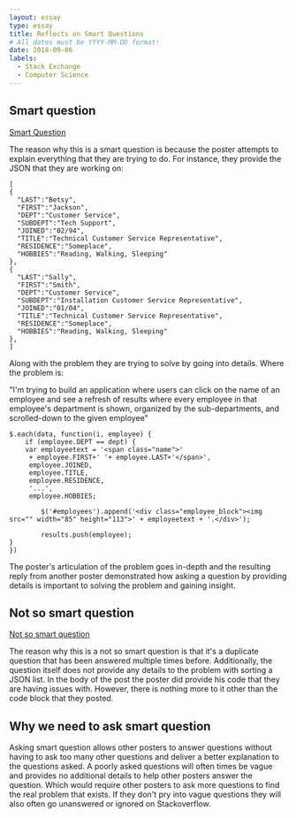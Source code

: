 ```yaml
---
layout: essay
type: essay
title: Reflects on Smart Questions
# All dates must be YYYY-MM-DD format!
date: 2018-09-06
labels:
  - Stack Exchange
  - Computer Science
---
```


## Smart question
[Smart Question](https://stackoverflow.com/questions/18498598/sorting-array-based-on-custom-priority-of-one-attribute?noredirect=1&lq=1)

The reason why this is a smart question is because the poster attempts to explain everything that they are trying to do. For instance, they provide the JSON that they are working on:

```
[
{
  "LAST":"Betsy",
  "FIRST":"Jackson",
  "DEPT":"Customer Service",
  "SUBDEPT":"Tech Support",
  "JOINED":"02/94",
  "TITLE":"Technical Customer Service Representative",
  "RESIDENCE":"Someplace",
  "HOBBIES":"Reading, Walking, Sleeping"
},
{
  "LAST":"Sally",
  "FIRST":"Smith",
  "DEPT":"Customer Service",
  "SUBDEPT":"Installation Customer Service Representative",
  "JOINED":"01/04",
  "TITLE":"Technical Customer Service Representative",
  "RESIDENCE":"Someplace",
  "HOBBIES":"Reading, Walking, Sleeping"
},
]
```

Along with the problem they are trying to solve by going into details. Where the problem is: 

"I'm trying to build an application where users can click on the name of an employee and see a refresh of results where every employee in that employee's department is shown, organized by the sub-departments, and scrolled-down to the given employee"

```
$.each(data, function(i, employee) { 
    if (employee.DEPT == dept) {
    var employeetext = '<span class="name">'
     + employee.FIRST+' '+ employee.LAST+'</span>',
     employee.JOINED, 
     employee.TITLE, 
     employee.RESIDENCE, 
     '...', 
     employee.HOBBIES;  

        $('#employees').append('<div class="employee_block"><img src="" width="85" height="113">' + employeetext + '.</div>');  

        results.push(employee); 
}
})
```

The poster's articulation of the problem goes in-depth and the resulting reply from another poster demonstrated how asking a question by providing details is important to solving the problem and gaining insight.



## Not so smart question
[Not so smart question](https://stackoverflow.com/questions/12915445/sorting-a-json-list?noredirect=1&lq=1)


The reason why this is a not so smart question is that it's a duplicate question that has been answered multiple times before. Additionally, the question itself does not provide any details to the problem with sorting a JSON list. In the body of the post the poster did provide his code that they are having issues with. However, there is nothing more to it other than the code block that they posted.

## Why we need to ask smart question

Asking smart question allows other posters to answer questions without having to ask too many other questions and deliver a better explanation to the questions asked. A poorly asked questions will often times be vague and provides no additional details to help other posters answer the question. Which would require other posters to ask more questions to find the real problem that exists. If they don't pry into vague questions they will also often go unanswered or ignored on Stackoverflow.
